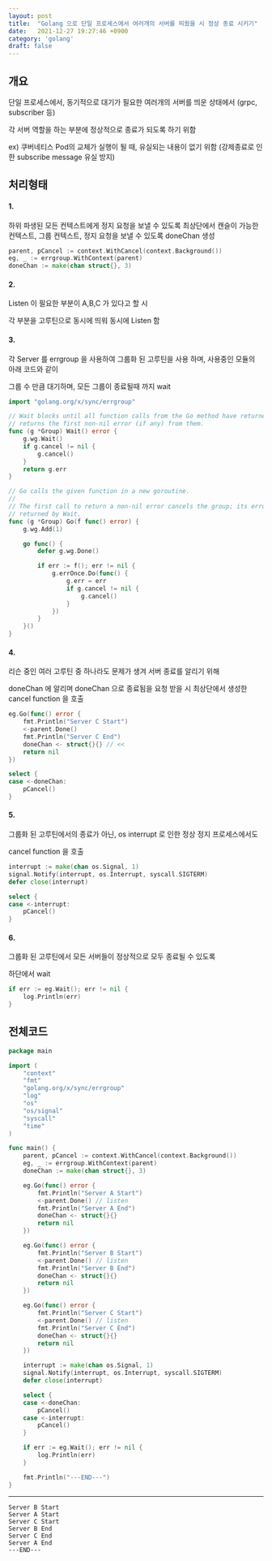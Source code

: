```yaml
---
layout: post
title:  "Golang 으로 단일 프로세스에서 여러개의 서버를 띄웠을 시 정상 종료 시키기"
date:   2021-12-27 19:27:46 +0900
category: 'golang'
draft: false
---
```


## 개요

단일 프로세스에서, 동기적으로 대기가 필요한 여러개의 서버를 띄운 상태에서 (grpc, subscriber 등)

각 서버 역할을 하는 부분에 정상적으로 종료가 되도록 하기 위함 

ex) 쿠버네티스 Pod의 교체가 실행이 될 때, 유실되는 내용이 없기 위함 (강제종료로 인한 subscribe message 유실 방지)

## 처리형태


#### 1.

하위 파생된 모든 컨텍스트에게 정지 요청을 보낼 수 있도록 최상단에서 캔슬이 가능한 컨텍스트, 그룹 컨텍스트, 정지 요청을 보낼 수 있도록 doneChan 생성

```go
parent, pCancel := context.WithCancel(context.Background())
eg, _ := errgroup.WithContext(parent)
doneChan := make(chan struct{}, 3)
```
  
#### 2. 

Listen 이 필요한 부분이 A,B,C 가 있다고 할 시

각 부분을 고루틴으로 동시에 띄워 동시에 Listen 함

#### 3. 

각 Server 를 errgroup 을 사용하여 그룹화 된 고루틴을 사용 하며, 사용중인 모듈의 아래 코드와 같이 

그룹 수 만큼 대기하며, 모든 그룹이 종료될때 까지 wait 

```go
import "golang.org/x/sync/errgroup"

// Wait blocks until all function calls from the Go method have returned, then
// returns the first non-nil error (if any) from them.
func (g *Group) Wait() error {
	g.wg.Wait()
	if g.cancel != nil {
		g.cancel()
	}
	return g.err
}

// Go calls the given function in a new goroutine.
//
// The first call to return a non-nil error cancels the group; its error will be
// returned by Wait.
func (g *Group) Go(f func() error) {
	g.wg.Add(1)

	go func() {
		defer g.wg.Done()

		if err := f(); err != nil {
			g.errOnce.Do(func() {
				g.err = err
				if g.cancel != nil {
					g.cancel()
				}
			})
		}
	}()
}
```

#### 4. 

리슨 중인 여러 고루틴 중 하나라도 문제가 생겨 서버 종료를 알리기 위해

doneChan 에 알리며 doneChan 으로 종료됨을 요청 받을 시 최상단에서 생성한 cancel function 을 호출


```go
eg.Go(func() error {
	fmt.Println("Server C Start")
	<-parent.Done() 
	fmt.Println("Server C End")
	doneChan <- struct{}{} // <<
	return nil
})

select {
case <-doneChan:
	pCancel()
}
```

#### 5.

그룹화 된 고루틴에서의 종료가 아닌, os interrupt 로 인한 정상 정지 프로세스에서도 

cancel function 을 호출 

```go
interrupt := make(chan os.Signal, 1)
signal.Notify(interrupt, os.Interrupt, syscall.SIGTERM)
defer close(interrupt)

select {
case <-interrupt:
	pCancel()
}
```

#### 6.

그룹화 된 고루틴에서 모든 서버들이 정상적으로 모두 종료될 수 있도록 

하단에서 wait

```go
if err := eg.Wait(); err != nil {
	log.Println(err)
}
```

## 전체코드

```go
package main

import (
	"context"
	"fmt"
	"golang.org/x/sync/errgroup"
	"log"
	"os"
	"os/signal"
	"syscall"
	"time"
)

func main() {
	parent, pCancel := context.WithCancel(context.Background())
	eg, _ := errgroup.WithContext(parent)
	doneChan := make(chan struct{}, 3)

	eg.Go(func() error {
		fmt.Println("Server A Start")
		<-parent.Done() // listen
		fmt.Println("Server A End")
		doneChan <- struct{}{}
		return nil
	})

	eg.Go(func() error {
		fmt.Println("Server B Start")
		<-parent.Done() // listen
		fmt.Println("Server B End")
		doneChan <- struct{}{}
		return nil
	})

	eg.Go(func() error {
		fmt.Println("Server C Start")
		<-parent.Done() // listen
		fmt.Println("Server C End")
		doneChan <- struct{}{}
		return nil
	})

	interrupt := make(chan os.Signal, 1)
	signal.Notify(interrupt, os.Interrupt, syscall.SIGTERM)
	defer close(interrupt)

	select {
	case <-doneChan:
		pCancel()
	case <-interrupt:
		pCancel()
	}

	if err := eg.Wait(); err != nil {
		log.Println(err)
	}

	fmt.Println("---END---")
}
```
---
```
Server B Start
Server A Start
Server C Start
Server B End
Server C End
Server A End
---END---
```